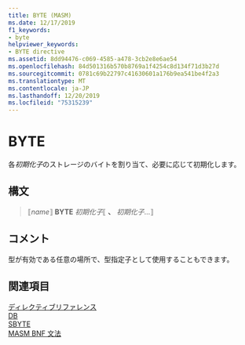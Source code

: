 ```yaml
---
title: BYTE (MASM)
ms.date: 12/17/2019
f1_keywords:
- byte
helpviewer_keywords:
- BYTE directive
ms.assetid: 8dd94476-c069-4585-a478-3cb2e8e6ae54
ms.openlocfilehash: 84d501316b570b8769a1f4254c8d134f71d3b27d
ms.sourcegitcommit: 0781c69b22797c41630601a176b9ea541be4f2a3
ms.translationtype: MT
ms.contentlocale: ja-JP
ms.lasthandoff: 12/20/2019
ms.locfileid: "75315239"
---
```

# <a name="byte"></a>BYTE

各*初期化子*のストレージのバイトを割り当て、必要に応じて初期化します。

## <a name="syntax"></a>構文

> ⟦*name*⟧ **BYTE** *初期化子*⟦ __、__ *初期化子*...⟧

## <a name="remarks"></a>コメント

型が有効である任意の場所で、型指定子として使用することもできます。

## <a name="see-also"></a>関連項目

[ディレクティブリファレンス](directives-reference.md)\
[DB](db.md)\
[SBYTE](sbyte-masm.md)\
[MASM BNF 文法](masm-bnf-grammar.md)
